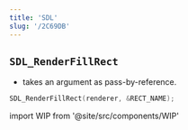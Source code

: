 ```yaml
---
title: 'SDL'
slug: '/2C69DB'
---
```


## `SDL_RenderFillRect`

- takes an argument as pass-by-reference.

```cpp
SDL_RenderFillRect(renderer, &RECT_NAME);
```

import WIP from '@site/src/components/WIP'

<WIP />
